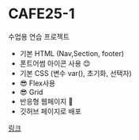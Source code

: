 # CAFE25-1
수업용 연습 프로젝트

+ 기본 HTML (Nav,Section, footer)
+ 폰트어썸 아이콘 사용 😊
+ 기본 CSS (변수 var(), 초기화, 선택자)
+ 😎 Flex사용
+ 😎 Grid 
+ 반응형 웹페이지 🎊
+ 깃허브 페이지로 배포

[링크](https://dudcks95.github.io/CAFE25-1/)